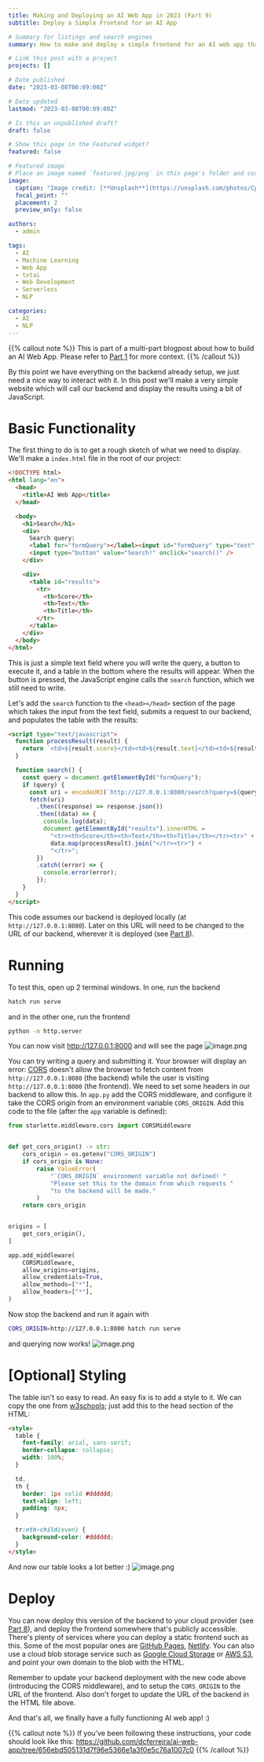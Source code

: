 ```yaml
---
title: Making and Deploying an AI Web App in 2023 (Part 9)
subtitle: Deploy a Simple Frontend for an AI App

# Summary for listings and search engines
summary: How to make and deploy a simple frontend for an AI web app that interacts with a serverless backend.

# Link this post with a project
projects: []

# Date published
date: "2023-03-08T00:09:00Z"

# Date updated
lastmod: "2023-03-08T00:09:00Z"

# Is this an unpublished draft?
draft: false

# Show this page in the Featured widget?
featured: false

# Featured image
# Place an image named `featured.jpg/png` in this page's folder and customize its options here.
image:
  caption: "Image credit: [**Unsplash**](https://unsplash.com/photos/CpkOjOcXdUY)"
  focal_point: ""
  placement: 2
  preview_only: false

authors:
  - admin

tags:
  - AI
  - Machine Learning
  - Web App
  - txtai
  - Web Development
  - Serverless
  - NLP

categories:
  - AI
  - NLP
---
```


{{% callout note %}}
This is part of a multi-part blogpost about how to build an AI Web App.
Please refer to [Part 1](/post/2023-03-01-ai-web-app) for more context.
{{% /callout %}}

By this point we have everything on the backend already setup, we just need a nice
way to interact with it.
In this post we'll make a very simple website which will call our backend
and display the results using a bit of JavaScript.

# Basic Functionality

The first thing to do is to get a rough sketch of what we need to display.
We'll make a `index.html` file in the root of our project:

```html
<!DOCTYPE html>
<html lang="en">
  <head>
    <title>AI Web App</title>
  </head>

  <body>
    <h1>Search</h1>
    <div>
      Search query:
      <label for="formQuery"></label><input id="formQuery" type="text" /><br />
      <input type="button" value="Search!" onclick="search()" />
    </div>

    <div>
      <table id="results">
        <tr>
          <th>Score</th>
          <th>Text</th>
          <th>Title</th>
        </tr>
      </table>
    </div>
  </body>
</html>
```

This is just a simple text field where you will write the query, a button to execute it,
and a table in the bottom where the results will appear.
When the button is pressed, the JavaScript engine calls the `search` function, which we still need to write.

Let's add the `search` function to the `<head></head>` section of the page
which takes the input from the text field, submits a request to our backend,
and populates the table with the results:

```html
<script type="text/javascript">
  function processResult(result) {
    return `<td>${result.score}</td><td>${result.text}</td><td>${result.title}</td>`;
  }

  function search() {
    const query = document.getElementById("formQuery");
    if (query) {
      const uri = encodeURI(`http://127.0.0.1:8080/search?query=${query}`);
      fetch(uri)
        .then((response) => response.json())
        .then((data) => {
          console.log(data);
          document.getElementById("results").innerHTML =
            "<tr><th>Score</th><th>Text</th><th>Title</th></tr><tr>" +
            data.map(processResult).join("</tr><tr>") +
            "</tr>";
        })
        .catch((error) => {
          console.error(error);
        });
    }
  }
</script>
```

This code assumes our backend is deployed locally (at `http://127.0.0.1:8080`).
Later on this URL will need to be changed to the URL of our backend, wherever it is deployed
(see [Part 8](/post/2023-03-01-ai-web-app)).

# Running

To test this, open up 2 terminal windows.
In one, run the backend

```bash
hatch run serve
```

and in the other one, run the frontend

```bash
python -m http.server
```

You can now visit http://127.0.0.1:8000 and will see the page
![image.png](/assets/ai-web-app/image_1677846193175_0.png)

You can try writing a query and submitting it.
Your browser will display an error: [CORS](https://developer.mozilla.org/en-US/docs/Web/HTTP/CORS)
doesn't allow the browser to fetch content from `http://127.0.0.1:8080` (the backend) while the
user is visiting `http://127.0.0.1:8000` (the frontend).
We need to set some headers in our backend to allow this.
In `app.py` add the CORS middleware, and configure it take the CORS origin from an environment
variable `CORS_ORIGIN`.
Add this code to the file (after the `app` variable is defined):

```python
from starlette.middleware.cors import CORSMiddleware


def get_cors_origin() -> str:
    cors_origin = os.getenv("CORS_ORIGIN")
    if cors_origin is None:
        raise ValueError(
            "`CORS_ORIGIN` environment variable not defined! "
            "Please set this to the domain from which requests "
            "to the backend will be made."
        )
    return cors_origin


origins = [
    get_cors_origin(),
]

app.add_middleware(
    CORSMiddleware,
    allow_origins=origins,
    allow_credentials=True,
    allow_methods=["*"],
    allow_headers=["*"],
)
```

Now stop the backend and run it again with

```bash
CORS_ORIGIN=http://127.0.0.1:8000 hatch run serve
```

and querying now works!
![image.png](/assets/ai-web-app/image_1677846488132_0.png)

# \[Optional\] Styling

The table isn't so easy to read.
An easy fix is to add a style to it.
We can copy the one from [w3schools](https://www.w3schools.com/html/html_tables.asp); just add this to the head section of the HTML:

```html
<style>
  table {
    font-family: arial, sans-serif;
    border-collapse: collapse;
    width: 100%;
  }

  td,
  th {
    border: 1px solid #dddddd;
    text-align: left;
    padding: 8px;
  }

  tr:nth-child(even) {
    background-color: #dddddd;
  }
</style>
```

And now our table looks a lot better :)
![image.png](/assets/ai-web-app/image_1677846608166_0.png)

# Deploy

You can now deploy this version of the backend to your cloud provider
(see [Part 8](/post/2023-03-08-ai-web-app)), and deploy the frontend
somewhere that's publicly accessible.
There's plenty of services where you can deploy a static frontend such as this.
Some of the most popular ones are [GitHub Pages](https://pages.github.com/),
[Netlify](https://www.netlify.com/).
You can also use a cloud blob storage service such as
[Google Cloud Storage](https://cloud.google.com/storage) or
[AWS S3](https://aws.amazon.com/s3/), and point your own domain
to the blob with the HTML.

Remember to update your backend deployment with the new code above (introducing the CORS middleware),
and to setup the `CORS_ORIGIN` to the URL of the frontend.
Also don't forget to update the URL of the backend in the HTML file above.

And that's all, we finally have a fully functioning AI web app! :)

{{% callout note %}}
If you've been following these instructions, your code should look like this:
https://github.com/dcferreira/ai-web-app/tree/656ebd505131d7f96e5366e1a3f0e5c76a1007c0
{{% /callout %}}

